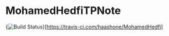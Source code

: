 # MohamedHedfiTPNote
{<img src="https://travis-ci.com/haashone/MohamedHedfi.svg?branch=main" alt="Build Status" />}[https://travis-ci.com/haashone/MohamedHedfi]
